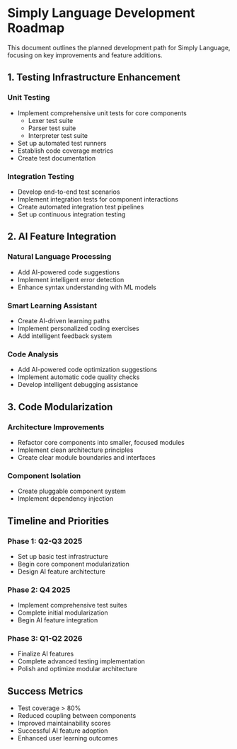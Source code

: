 # Simply Language Development Roadmap

This document outlines the planned development path for Simply Language, focusing on key improvements and feature additions.

## 1. Testing Infrastructure Enhancement

### Unit Testing

- Implement comprehensive unit tests for core components
  - Lexer test suite
  - Parser test suite
  - Interpreter test suite
- Set up automated test runners
- Establish code coverage metrics
- Create test documentation

### Integration Testing

- Develop end-to-end test scenarios
- Implement integration tests for component interactions
- Create automated integration test pipelines
- Set up continuous integration testing

## 2. AI Feature Integration

### Natural Language Processing

- Add AI-powered code suggestions
- Implement intelligent error detection
- Enhance syntax understanding with ML models

### Smart Learning Assistant

- Create AI-driven learning paths
- Implement personalized coding exercises
- Add intelligent feedback system

### Code Analysis

- Add AI-powered code optimization suggestions
- Implement automatic code quality checks
- Develop intelligent debugging assistance

## 3. Code Modularization

### Architecture Improvements

- Refactor core components into smaller, focused modules
- Implement clean architecture principles
- Create clear module boundaries and interfaces

### Component Isolation

- Create pluggable component system
- Implement dependency injection

## Timeline and Priorities

### Phase 1: Q2-Q3 2025

- Set up basic test infrastructure
- Begin core component modularization
- Design AI feature architecture

### Phase 2: Q4 2025

- Implement comprehensive test suites
- Complete initial modularization
- Begin AI feature integration

### Phase 3: Q1-Q2 2026

- Finalize AI features
- Complete advanced testing implementation
- Polish and optimize modular architecture

## Success Metrics

- Test coverage > 80%
- Reduced coupling between components
- Improved maintainability scores
- Successful AI feature adoption
- Enhanced user learning outcomes
